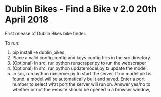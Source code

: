 # Dublin Bikes - Find a Bike v 2.0 20th April 2018



First release of Dublin Bikes bike finder.

To run:
1) pip install -e dublin_bikes
2) Place a valid config.config and keys.config files in the src directory.
3) (Optional) In src, run python runscraper.py to run the webscraper
4) (Optional) In src, run python updatemodel.py to update the model.
5) In src, run python runserver.py to start the server. If no model pikl is found, a model will be automatically built and saved. Enter a port number to select what port the server will run on. Answer yes/no to whether or not the website should be opened in a browser window,

